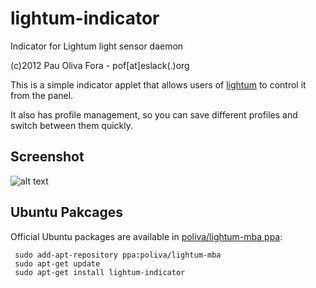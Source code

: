 lightum-indicator
=================

Indicator for Lightum light sensor daemon

(c)2012 Pau Oliva Fora - pof[at]eslack(.)org


This is a simple indicator applet that allows users of [lightum](https://github.com/poliva/lightum) to control it from the panel.

It also has profile management, so you can save different profiles and switch between them quickly.

## Screenshot
![alt text](https://github.com/poliva/lightum-indicator/raw/master/icons/lightum-indicator.png "lightum-indicator screenshot")

## Ubuntu Pakcages
Official Ubuntu packages are available in [poliva/lightum-mba ppa](https://launchpad.net/~poliva/+archive/lightum-mba):

     sudo add-apt-repository ppa:poliva/lightum-mba
     sudo apt-get update
     sudo apt-get install lightum-indicator

